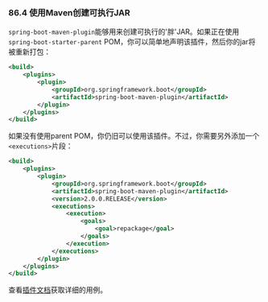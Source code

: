 ### 86.4 使用Maven创建可执行JAR

`spring-boot-maven-plugin`能够用来创建可执行的'胖'JAR。如果正在使用`spring-boot-starter-parent` POM，你可以简单地声明该插件，然后你的jar将被重新打包：
```xml
<build>
    <plugins>
        <plugin>
            <groupId>org.springframework.boot</groupId>
            <artifactId>spring-boot-maven-plugin</artifactId>
        </plugin>
    </plugins>
</build>
```
如果没有使用parent POM，你仍旧可以使用该插件。不过，你需要另外添加一个`<executions>`片段：
```xml
<build>
    <plugins>
        <plugin>
            <groupId>org.springframework.boot</groupId>
            <artifactId>spring-boot-maven-plugin</artifactId>
            <version>2.0.0.RELEASE</version>
            <executions>
                <execution>
                    <goals>
                        <goal>repackage</goal>
                    </goals>
                </execution>
            </executions>
        </plugin>
    </plugins>
</build>
```
查看[插件文档](https://docs.spring.io/spring-boot/docs/2.0.0.RELEASE/maven-plugin/usage.html)获取详细的用例。
